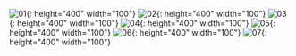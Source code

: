 ![01](https://github.com/user-attachments/assets/a72683a9-e9f7-4c38-9b11-6457efb48a36){: height="400" width="100"}
![02](https://github.com/user-attachments/assets/9dc16f68-76cb-4c13-91ca-bda44923a958){: height="400" width="100"}
![03](https://github.com/user-attachments/assets/0924b1be-ce5e-4f42-9e2b-1cdc4fc8a590){: height="400" width="100"}
![04](https://github.com/user-attachments/assets/540a917b-9472-4ba1-b079-d991dda49737){: height="400" width="100"}
![05](https://github.com/user-attachments/assets/beb02b20-ca2c-4e46-b730-e0fc798213f1){: height="400" width="100"}
![06](https://github.com/user-attachments/assets/c1c54ead-f911-4ace-9463-8ee8390e9c34){: height="400" width="100"}
![07](https://github.com/user-attachments/assets/d41a7d80-0118-49c3-bcf9-669868f53ff2){: height="400" width="100"}
